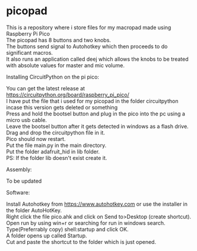# picopad
This is a repository where i store files for my macropad made using Raspberry Pi Pico\
The picopad has 8 buttons and two knobs.\
The buttons send signal to Autohotkey which then proceeds to do significant macros.\
It also runs an application called deej which allows the knobs to be treated with absolute values for master and mic volume.

Installing CircuitPython on the pi pico:

You can get the latest release at https://circuitpython.org/board/raspberry_pi_pico/ \
I have put the file that i used for my picopad in the folder circuitpython incase this version gets deleted or something\
Press and hold the bootsel button and plug in the pico into the pc using a micro usb cable.\
Leave the bootsel button after it gets detected in windows as a flash drive.\
Drag and drop the circuitpython file in it. \
Pico should now restart. \
Put the file main.py in the main directory. \
Put the folder adafruit_hid in lib folder. \
PS: If the folder lib doesn't exist create it.


Assembly:

To be updated

Software:

Install Autohotkey from https://www.autohotkey.com or use the installer in the folder AutoHotKey. \
Right click the file pico.ahk and click on Send to>Desktop (create shortcut). \
Open run by using win+r or searching for run in windows search. \
Type(Preferrably copy) shell:startup and click OK. \
A folder opens up called Startup. \
Cut and paste the shortcut to the folder which is just opened.

